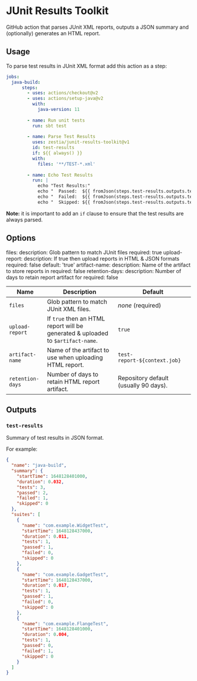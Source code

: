 # JUnit Results Toolkit

GitHub action that parses JUnit XML reports, outputs a JSON summary and (optionally) generates an HTML report.

## Usage

To parse test results in JUnit XML format add this action as a step:

```yaml
jobs:
  java-build:
      steps:
        - uses: actions/checkout@v2
        - uses: actions/setup-java@v2
          with:
            java-version: 11
    
        - name: Run unit tests
          run: sbt test
    
        - name: Parse Test Results
          uses: zestia/junit-results-toolkit@v1
          id: test-results
          if: ${{ always() }}
          with:
            files: '**/TEST-*.xml'
    
        - name: Echo Test Results
          run: |
            echo "Test Results:"
            echo "  Passed:  ${{ fromJson(steps.test-results.outputs.test.results).passed }}"
            echo "  Failed:  ${{ fromJson(steps.test-results.outputs.test.results).failed }}"
            echo "  Skipped: ${{ fromJson(steps.test-results.outputs.test.results).skipped }}"
```

**Note:** it is important to add an `if` clause to ensure that the test results are always parsed. 

## Options

files:
description: Glob pattern to match JUnit files required: true upload-report:
description: If true then upload reports in HTML & JSON formats required: false default: 'true' artifact-name:
description: Name of the artifact to store reports in required: false retention-days:
description: Number of days to retain report artifact for required: false

| Name             | Description                                                                     | Default                               |
|------------------|---------------------------------------------------------------------------------|---------------------------------------|
| `files`          | Glob pattern to match JUnit XML files.                                          | _none_ (required)                     |
| `upload-report`  | If `true` then an HTML report will be generated & uploaded to `$artifact-name`. | `true`                                |
| `artifact-name`  | Name of the artifact to use when uploading HTML report.                         | `test-report-${context.job}`          |
| `retention-days` | Number of days to retain HTML report artifact.                                  | Repository default (usually 90 days). |

## Outputs

### `test-results`

Summary of test results in JSON format.

For example:

```json
{
  "name": "java-build",
  "summary": {
    "startTime": 1648128401000,
    "duration": 0.032,
    "tests": 3,
    "passed": 2,
    "failed": 1,
    "skipped": 0
  },
  "suites": [
    {
      "name": "com.example.WidgetTest",
      "startTime": 1648128437000,
      "duration": 0.011,
      "tests": 1,
      "passed": 1,
      "failed": 0,
      "skipped": 0
    },
    {
      "name": "com.example.GadgetTest",
      "startTime": 1648128437000,
      "duration": 0.017,
      "tests": 1,
      "passed": 1,
      "failed": 0,
      "skipped": 0
    },
    {
      "name": "com.example.FlangeTest",
      "startTime": 1648128401000,
      "duration": 0.004,
      "tests": 1,
      "passed": 0,
      "failed": 1,
      "skipped": 0
    }
  ]
}
```
